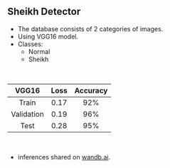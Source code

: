 ## Sheikh Detector
- The database consists of 2 categories of images.
- Using VGG16 model.
- Classes:
  - Normal 
  - Sheikh 

</br>

|  VGG16               | Loss               | Accuracy          |
| :------------------: | :----------------: | :---------------: |
| Train                |  0.17              |   92%          |
| Validation           |  0.19              |   96%          |
| Test                 |  0.28              |   95%          |

</br>

- inferences shared on <a href='http://wandb.ai'>wandb.ai</a>. 

</br>
